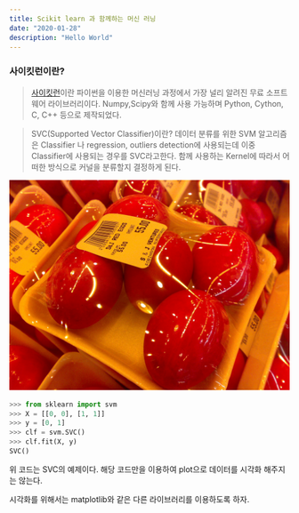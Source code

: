 ```yaml
---
title: Scikit learn 과 함께하는 머신 러닝
date: "2020-01-28"
description: "Hello World"
---
```


### 사이킷런이란?

> [사이킷런](https://scikit-learn.org/)이란 파이썬을 이용한 머신러닝 과정에서 가장 널리 알려진 무료 소프트웨어 라이브러리이다.
> Numpy,Scipy와 함께 사용 가능하며 Python, Cython, C, C++ 등으로 제작되었다.


>SVC(Supported Vector Classifier)이란?
>데이터 분류를 위한 SVM 알고리즘은 Classifier 나 regression, outliers detection에 사용되는데 이중 Classifier에 사용되는 경우를 SVC라고한다. 함께 사용하는 Kernel에 따라서 어떠한 방식으로 커널을 분류할지 결정하게 된다.

![SVC](salty_egg.jpg)

```python
>>> from sklearn import svm
>>> X = [[0, 0], [1, 1]]
>>> y = [0, 1]
>>> clf = svm.SVC()
>>> clf.fit(X, y)
SVC()
```
위 코드는 SVC의 예제이다. 해당 코드만을 이용하여 plot으로 데이터를 시각화 해주지는 않는다.

시각화를 위해서는 matplotlib와 같은 다른 라이브러리를 이용하도록 하자.